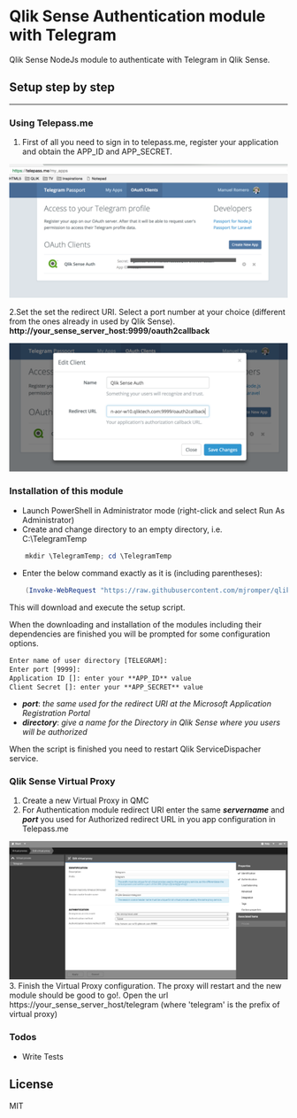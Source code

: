 # Qlik Sense Authentication module with Telegram

Qlik Sense NodeJs module to authenticate with Telegram in Qlik Sense.

## Setup step by step
---
### Using Telepass.me
1. First of all you need to sign in to telepass.me, register your application and obtain the APP_ID and APP_SECRET.

![](https://github.com/mjromper/qlik-auth-telegram/raw/master/docs/images/createapp.png)

2.Set the set the redirect URI. Select a port number at your choice (different from the ones already in used by Qlik Sense). **http://your_sense_server_host:9999/oauth2callback**

![](https://github.com/mjromper/qlik-auth-telegram/raw/master/docs/images/webapplicationredirect.png)


### Installation of this module

* Launch PowerShell in Administrator mode (right-click and select Run As Administrator)
* Create and change directory to an empty directory, i.e. C:\TelegramTemp

```powershell
    mkdir \TelegramTemp; cd \TelegramTemp
```

* Enter the below command exactly as it is (including parentheses):

```powershell
    (Invoke-WebRequest "https://raw.githubusercontent.com/mjromper/qlik-auth-telegram/master/setup.ps1" -OutFile setup.ps1) | .\setup.ps1
```

This will download and execute the setup script.

When the downloading and installation of the modules including their dependencies are finished you will be prompted for some configuration options.

```
Enter name of user directory [TELEGRAM]:
Enter port [9999]:
Application ID []: enter your **APP_ID** value
Client Secret []: enter your **APP_SECRET** value
```

- ***port***: *the same used for the redirect URI at the Microsoft Application Registration Portal*
- ***directory***: *give a name for the Directory in Qlik Sense where you users will be authorized*

When the script is finished you need to restart Qlik ServiceDispacher service.

### Qlik Sense Virtual Proxy
1. Create a new Virtual Proxy in QMC
2. For Authentication module redirect URI enter the same ***servername*** and ***port*** you used for Authorized redirect URL in you app configuration in Telepass.me

![](https://github.com/mjromper/qlik-auth-telegram/raw/master/docs/images/virtual-proxy.png)
3. Finish the Virtual Proxy configuration. The proxy will restart and the new module should be good to go!. Open the url https://your_sense_server_host/telegram (where 'telegram' is the prefix of virtual proxy)

### Todos
 - Write Tests

License
----

MIT
